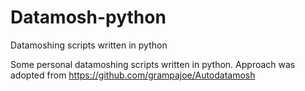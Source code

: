 # Datamosh-python
Datamoshing scripts written in python


Some personal datamoshing scripts written in python. Approach was adopted from https://github.com/grampajoe/Autodatamosh
